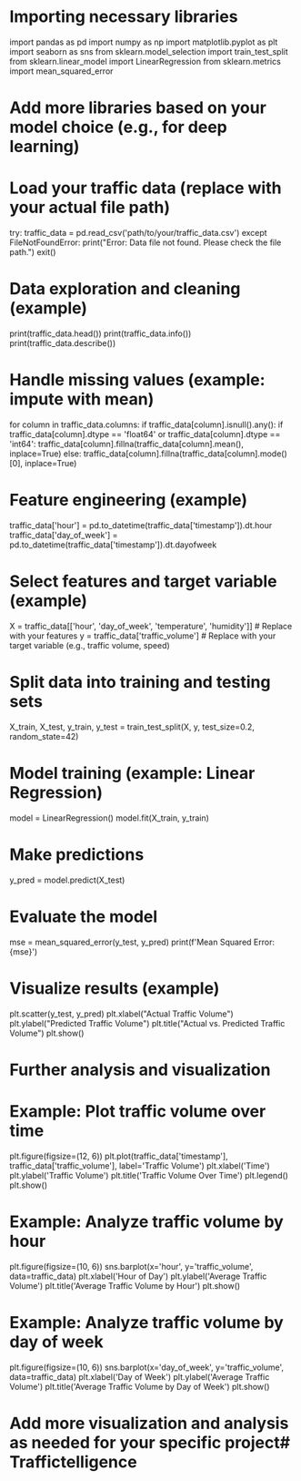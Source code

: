 # Importing necessary libraries
import pandas as pd
import numpy as np
import matplotlib.pyplot as plt
import seaborn as sns
from sklearn.model_selection import train_test_split
from sklearn.linear_model import LinearRegression
from sklearn.metrics import mean_squared_error
# Add more libraries based on your model choice (e.g., for deep learning)

# Load your traffic data (replace with your actual file path)
try:
    traffic_data = pd.read_csv('path/to/your/traffic_data.csv')
except FileNotFoundError:
    print("Error: Data file not found. Please check the file path.")
    exit()


# Data exploration and cleaning (example)
print(traffic_data.head())
print(traffic_data.info())
print(traffic_data.describe())

# Handle missing values (example: impute with mean)
for column in traffic_data.columns:
    if traffic_data[column].isnull().any():
        if traffic_data[column].dtype == 'float64' or traffic_data[column].dtype == 'int64':
            traffic_data[column].fillna(traffic_data[column].mean(), inplace=True)
        else:
            traffic_data[column].fillna(traffic_data[column].mode()[0], inplace=True)


# Feature engineering (example)
traffic_data['hour'] = pd.to_datetime(traffic_data['timestamp']).dt.hour
traffic_data['day_of_week'] = pd.to_datetime(traffic_data['timestamp']).dt.dayofweek

# Select features and target variable (example)
X = traffic_data[['hour', 'day_of_week', 'temperature', 'humidity']] # Replace with your features
y = traffic_data['traffic_volume'] # Replace with your target variable (e.g., traffic volume, speed)

# Split data into training and testing sets
X_train, X_test, y_train, y_test = train_test_split(X, y, test_size=0.2, random_state=42)

# Model training (example: Linear Regression)
model = LinearRegression()
model.fit(X_train, y_train)

# Make predictions
y_pred = model.predict(X_test)

# Evaluate the model
mse = mean_squared_error(y_test, y_pred)
print(f'Mean Squared Error: {mse}')

# Visualize results (example)
plt.scatter(y_test, y_pred)
plt.xlabel("Actual Traffic Volume")
plt.ylabel("Predicted Traffic Volume")
plt.title("Actual vs. Predicted Traffic Volume")
plt.show()

# Further analysis and visualization
# Example:  Plot traffic volume over time
plt.figure(figsize=(12, 6))
plt.plot(traffic_data['timestamp'], traffic_data['traffic_volume'], label='Traffic Volume')
plt.xlabel('Time')
plt.ylabel('Traffic Volume')
plt.title('Traffic Volume Over Time')
plt.legend()
plt.show()

# Example:  Analyze traffic volume by hour
plt.figure(figsize=(10, 6))
sns.barplot(x='hour', y='traffic_volume', data=traffic_data)
plt.xlabel('Hour of Day')
plt.ylabel('Average Traffic Volume')
plt.title('Average Traffic Volume by Hour')
plt.show()

# Example:  Analyze traffic volume by day of week
plt.figure(figsize=(10, 6))
sns.barplot(x='day_of_week', y='traffic_volume', data=traffic_data)
plt.xlabel('Day of Week')
plt.ylabel('Average Traffic Volume')
plt.title('Average Traffic Volume by Day of Week')
plt.show()

# Add more visualization and analysis as needed for your specific project# Traffictelligence

